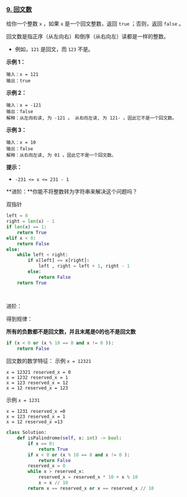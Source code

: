 ### [9. 回文数](https://leetcode.cn/problems/palindrome-number/)

给你一个整数 `x` ，如果 `x` 是一个回文整数，返回 `true` ；否则，返回 `false` 。

回文数是指正序（从左向右）和倒序（从右向左）读都是一样的整数。

- 例如，`121` 是回文，而 `123` 不是。

 

**示例 1：**

```
输入：x = 121
输出：true
```

**示例 2：**

```
输入：x = -121
输出：false
解释：从左向右读, 为 -121 。 从右向左读, 为 121- 。因此它不是一个回文数。
```

**示例 3：**

```
输入：x = 10
输出：false
解释：从右向左读, 为 01 。因此它不是一个回文数。
```

 

**提示：**

- `-231 <= x <= 231 - 1`

 

**进阶：**你能不将整数转为字符串来解决这个问题吗？

双指针

```python
left = 0
right = len(x) - 1
if len(x) == 1:
    return True
elif x < 0:
    return False
else:
    while left < right:
        if x[left] == x[right]:
            left , right = left + 1, right - 1
        else:
            return False
	return True
    
        
```

进阶：

得到规律：

**所有的负数都不是回文数，并且末尾是0的也不是回文数**

```python
if (x < 0 or (x % 10 == 0 and x != 0 )):
    return False
```

回文数的数学特征：
示例 `x = 12321`

```text
x = 12321 reserved_x = 0
x = 1232 reserved_x = 1
x = 123 reserved_x = 12
x = 12 reserved_x = 123
```

示例 `x = 1231`

```text
x = 1231 reserved_x =0
x = 123 reserved_x = 1
x = 12 reserved_x =13
```



```python
class Solution:
    def isPalindrome(self, x: int) -> bool:
        if x == 0:
            return True
        if x < 0 or (x % 10 == 0 and x != 0 ):
            return False
        reserved_x = 0
        while x > reserved_x:
            reserved_x = reserved_x * 10 + x % 10
            x = x // 10
        return x == reserved_x or x == reserved_x // 10
    
```



